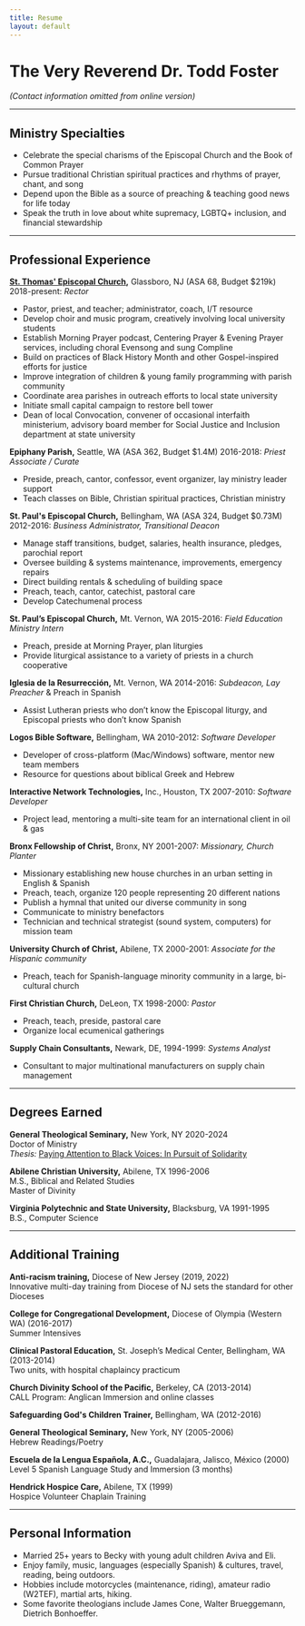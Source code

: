 ```yaml
---
title: Resume
layout: default
---
```


# The Very Reverend Dr. Todd Foster

_(Contact information omitted from online version)_


---
## Ministry Specialties
* Celebrate the special charisms of the Episcopal Church and the Book of Common Prayer
* Pursue traditional Christian spiritual practices and rhythms of prayer, chant, and song
* Depend upon the Bible as a source of preaching & teaching good news for life today
* Speak the truth in love about white supremacy, LGBTQ+ inclusion, and financial stewardship


---
## Professional Experience
**[St. Thomas' Episcopal Church](https://www.stthomasglassboro.org),** Glassboro, NJ (ASA 68, Budget $219k)        2018-present: _Rector_
*  Pastor, priest, and teacher; administrator, coach, I/T resource
*  Develop choir and music program, creatively involving local university students
*  Establish Morning Prayer podcast, Centering Prayer & Evening Prayer services, including choral Evensong and sung Compline
*  Build on practices of Black History Month and other Gospel-inspired efforts for justice
*  Improve integration of children & young family programming with parish community
*  Coordinate area parishes in outreach efforts to local state university
*  Initiate small capital campaign to restore bell tower
*  Dean of local Convocation, convener of occasional interfaith ministerium, advisory board member for Social Justice and Inclusion department at state university

**Epiphany Parish,** Seattle, WA (ASA 362, Budget $1.4M)	2016-2018: _Priest Associate / Curate_
* Preside, preach, cantor, confessor, event organizer, lay ministry leader support
* Teach classes on Bible, Christian spiritual practices, Christian ministry

**St. Paul's Episcopal Church,** Bellingham, WA (ASA 324, Budget $0.73M)	2012-2016: _Business Administrator, Transitional Deacon_
* Manage staff transitions, budget, salaries, health insurance, pledges, parochial report
* Oversee building & systems maintenance, improvements, emergency repairs
* Direct building rentals & scheduling of building space
* Preach, teach, cantor, catechist, pastoral care
* Develop Catechumenal process

**St. Paul’s Episcopal Church,** Mt. Vernon, WA 2015-2016: _Field Education Ministry Intern_
* Preach, preside at Morning Prayer, plan liturgies
* Provide liturgical assistance to a variety of priests in a church cooperative

**Iglesia de la Resurrección,** Mt. Vernon, WA  	2014-2016: _Subdeacon, Lay Preacher_
& Preach in Spanish
* Assist Lutheran priests who don’t know the Episcopal liturgy, and Episcopal priests who don’t know Spanish

**Logos Bible Software,** Bellingham, WA	2010-2012: _Software Developer_
* Developer of cross-platform (Mac/Windows) software, mentor new team members
* Resource for questions about biblical Greek and Hebrew

**Interactive Network Technologies,** Inc., Houston, TX 	2007-2010: _Software Developer_
* Project lead, mentoring a multi-site team for an international client in oil & gas

**Bronx Fellowship of Christ,** Bronx, NY  	2001-2007: _Missionary, Church Planter_
*  Missionary establishing new house churches in an urban setting in English & Spanish
*  Preach, teach, organize 120 people representing 20 different nations
*  Publish a hymnal that united our diverse community in song
*  Communicate to ministry benefactors
*  Technician and technical strategist (sound system, computers) for mission team

**University Church of Christ,** Abilene, TX 	2000-2001: _Associate for the Hispanic community_
* Preach, teach for Spanish-language minority community in a large, bi-cultural church

**First Christian Church,** DeLeon, TX 	1998-2000: _Pastor_
* Preach, teach, preside, pastoral care
* Organize local ecumenical gatherings

**Supply Chain Consultants,** Newark, DE, 1994-1999: _Systems Analyst_
* Consultant to major multinational manufacturers on supply chain management


---
## Degrees Earned

**General Theological Seminary,** New York, NY	2020-2024  
Doctor of Ministry  
_Thesis:_ [Paying Attention to Black Voices: In Pursuit of Solidarity](http://cdn.boidem.org/2023/PABV-TEF.pdf)

**Abilene Christian University,** Abilene, TX 	1996-2006  
M.S., Biblical and Related Studies  
Master of Divinity

**Virginia Polytechnic and State University,** Blacksburg, VA 	1991-1995  
B.S., Computer Science


---
## Additional Training

**Anti-racism training,** Diocese of New Jersey (2019, 2022)  
Innovative multi-day training from Diocese of NJ sets the standard for other Dioceses

**College for Congregational Development,** Diocese of Olympia (Western WA) (2016-2017)  
Summer Intensives

**Clinical Pastoral Education,** St. Joseph’s Medical Center, Bellingham, WA (2013-2014)  
Two units, with hospital chaplaincy practicum

**Church Divinity School of the Pacific,** Berkeley, CA (2013-2014)  
CALL Program: Anglican Immersion and online classes

**Safeguarding God's Children Trainer,** Bellingham, WA (2012-2016)

**General Theological Seminary,** New York, NY (2005-2006)  
Hebrew Readings/Poetry

**Escuela de la Lengua Española, A.C.,** Guadalajara, Jalisco, México (2000)  
Level 5 Spanish Language Study and Immersion (3 months)

**Hendrick Hospice Care,** Abilene, TX (1999)  
Hospice Volunteer Chaplain Training


---
## Personal Information
* Married 25+ years to Becky with young adult children Aviva and Eli.
* Enjoy family, music, languages (especially Spanish) & cultures, travel, reading, being outdoors.
* Hobbies include motorcycles (maintenance, riding), amateur radio (W2TEF), martial arts, hiking.
* Some favorite theologians include James Cone, Walter Brueggemann, Dietrich Bonhoeffer.

